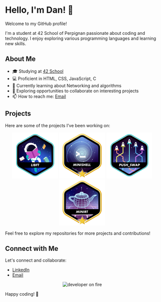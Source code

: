 # Hello, I'm Dan! 👋

Welcome to my GitHub profile!

I'm a student at 42 School of Perpignan passionate about coding and technology. I enjoy exploring various programming languages and learning new skills.

## About Me

- 🎓 Studying at [42 School](https://www.42.fr/)
- 💻 Proficient in HTML, CSS, JavaScript, C
- 🌱 Currently learning about Networking and algorithms
- 🔭 Exploring opportunities to collaborate on interesting projects
- 📫 How to reach me: [Email](mailto:dsylvain@student.42perpignan.fr)

## Projects

Here are some of the projects I've been working on:

<div align="center">

<a href="https://github.com/dansylvain/42_libft">![42 Badge](https://raw.githubusercontent.com/dansylvain/dansylvain/main/assets/libft.png)</a>
<a href="https://github.com/dansylvain/42_minishell">![42 Badge](https://github.com/dansylvain/dansylvain/blob/main/assets/minishell.png?raw=true)</a>
<a href="https://github.com/dansylvain/pushswap">![42 Badge](https://github.com/dansylvain/dansylvain/blob/main/assets/push_swap.png?raw=true)</a>
<a href="https://github.com/dansylvain/42_mini_rt">![42 Badge](https://github.com/dansylvain/dansylvain/blob/main/assets/minirt.png?raw=true)</a>

</div>

Feel free to explore my repositories for more projects and contributions!

## Connect with Me

Let's connect and collaborate:

- [LinkedIn](https://www.linkedin.com/in/dan-sylvain/)
- [Email](mailto:dsylvain@student.42perpignan.fr)

<p align="center">
<img src="https://media.giphy.com/media/13HgwGsXF0aiGY/giphy.gif" alt="developer on fire"></img></p>

Happy coding! 🚀
